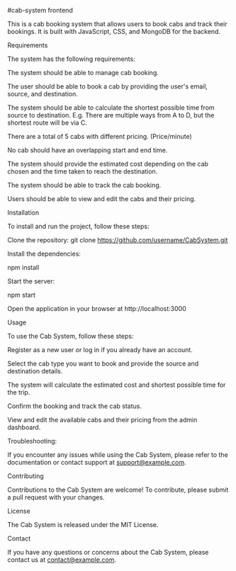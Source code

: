 #cab-system frontend

This is a cab booking system that allows users to book cabs and track their bookings. It is built with JavaScript, CSS, and MongoDB for the backend.

Requirements

The system has the following requirements:

The system should be able to manage cab booking.

The user should be able to book a cab by providing the user's email, source, and destination.

The system should be able to calculate the shortest possible time from source to destination. E.g. There are multiple ways from A to D, but the shortest route will be via C.

There are a total of 5 cabs with different pricing. (Price/minute)

No cab should have an overlapping start and end time.

The system should provide the estimated cost depending on the cab chosen and the time taken to reach the destination.

The system should be able to track the cab booking.

Users should be able to view and edit the cabs and their pricing.

Installation

To install and run the project, follow these steps:

Clone the repository:
git clone https://github.com/username/CabSystem.git

Install the dependencies:

npm install

Start the server:

npm start

Open the application in your browser at http://localhost:3000

Usage

To use the Cab System, follow these steps:

Register as a new user or log in if you already have an account.

Select the cab type you want to book and provide the source and destination details.

The system will calculate the estimated cost and shortest possible time for the trip.

Confirm the booking and track the cab status.

View and edit the available cabs and their pricing from the admin dashboard.


Troubleshooting:

If you encounter any issues while using the Cab System, please refer to the documentation or contact support at support@example.com.

Contributing

Contributions to the Cab System are welcome! To contribute, please submit a pull request with your changes.

License

The Cab System is released under the MIT License.

Contact

If you have any questions or concerns about the Cab System, please contact us at contact@example.com.



